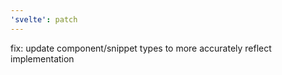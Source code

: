 ```yaml
---
'svelte': patch
---
```


fix: update component/snippet types to more accurately reflect implementation
